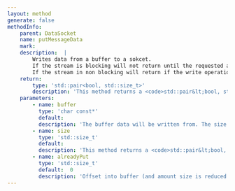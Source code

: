 ```yaml
---
layout: method
generate: false
methodInfo:
    parent: DataSocket
    name: putMessageData
    mark:  
    description:  |
        Writes data from a buffer to a sokcet.
        If the stream is blocking will not return until the requested amount of data has been written or the socket was closed to writting.
        If the stream in non blocking will return if the write operation would block.
    return:
        type: 'std::pair<bool, std::size_t>'
        description: 'This method returns a <code>std::pair&lt;bool, std::size_t&gt;</code>. The first member `bool` indicates if more data can potentially be written to the stream. If the socket was cut or closed then this value will be false. The second member `std::size_t` indicates exactly how many bytes were written to this stream.'
    parameters:
        - name: buffer
          type: 'char const*'
          default: 
          description: 'The buffer data will be written from. The size of the buffer. Offset into buffer (and amount size is reduced by) as this amount was written on a previous call).'
        - name: size
          type: 'std::size_t'
          default: 
          description: 'This method returns a <code>std::pair&lt;bool, std::size_t&gt;</code>. The first member `bool` indicates if more data can potentially be written to the stream. If the socket was cut or closed then this value will be false. The second member `std::size_t` indicates exactly how many bytes were written to this stream. The size of the buffer. Offset into buffer (and amount size is reduced by) as this amount was written on a previous call).'
        - name: alreadyPut
          type: 'std::size_t'
          default:  0
          description: 'Offset into buffer (and amount size is reduced by) as this amount was written on a previous call).'
---
```

